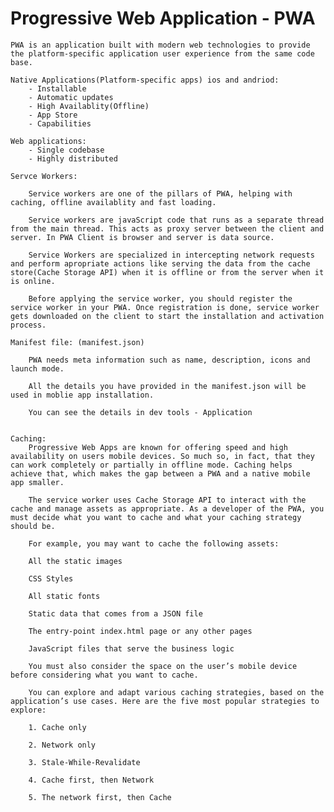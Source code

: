# Progressive Web Application - PWA

    PWA is an application built with modern web technologies to provide the platform-specific application user experience from the same code base.

    Native Applications(Platform-specific apps) ios and andriod:
        - Installable
        - Automatic updates
        - High Availablity(Offline)
        - App Store
        - Capabilities
    
    Web applications:
        - Single codebase
        - Highly distributed

    Servce Workers:

        Service workers are one of the pillars of PWA, helping with caching, offline availablity and fast loading.

        Service workers are javaScript code that runs as a separate thread from the main thread. This acts as proxy server between the client and server. In PWA Client is browser and server is data source.

        Service Workers are specialized in intercepting network requests and perform apropriate actions like serving the data from the cache store(Cache Storage API) when it is offline or from the server when it is online.

        Before applying the service worker, you should register the service worker in your PWA. Once registration is done, service worker gets downloaded on the client to start the installation and activation process.

    Manifest file: (manifest.json)

        PWA needs meta information such as name, description, icons and launch mode.
        
        All the details you have provided in the manifest.json will be used in moblie app installation.

        You can see the details in dev tools - Application


    Caching:
        Progressive Web Apps are known for offering speed and high availability on users mobile devices. So much so, in fact, that they can work completely or partially in offline mode. Caching helps achieve that, which makes the gap between a PWA and a native mobile app smaller.

        The service worker uses Cache Storage API to interact with the cache and manage assets as appropriate. As a developer of the PWA, you must decide what you want to cache and what your caching strategy should be.

        For example, you may want to cache the following assets:

        All the static images

        CSS Styles

        All static fonts

        Static data that comes from a JSON file

        The entry-point index.html page or any other pages

        JavaScript files that serve the business logic

        You must also consider the space on the user’s mobile device before considering what you want to cache.

        You can explore and adapt various caching strategies, based on the application’s use cases. Here are the five most popular strategies to explore:

        1. Cache only

        2. Network only

        3. Stale-While-Revalidate

        4. Cache first, then Network

        5. The network first, then Cache
